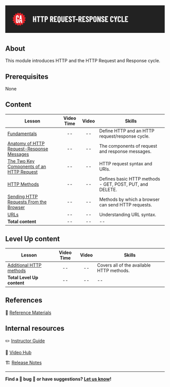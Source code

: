 # ![HTTP Request-Response Cycle](./assets/hero.png)

## About

This module introduces HTTP and the HTTP Request and Response cycle.

## Prerequisites

None

## Content

| Lesson | Video Time | Video | Skills |
| ------ |:----------:|:-----:| ------ |
| [Fundamentals](./fundamentals/README.md) | -- | -- | Define HTTP and an HTTP request/response cycle. |
| [Anatomy of HTTP Request-Response Messages](./anatomy-of-http-request-response-messages/README.md) | -- | -- | The components of request and response messages. |
| [The Two Key Components of an HTTP Request](./the-two-key-components-of-an-http-request/README.md) | -- | -- | HTTP request syntax and URIs. |
| [HTTP Methods](./http-methods/README.md) | -- | -- | Defines basic HTTP methods - GET, POST, PUT, and DELETE. |
| [Sending HTTP Requests From the Browser](./sending-http-requests-from-the-browser/README.md) | -- | -- | Methods by which a browser can send HTTP requests.  |
| [URLs](./urls/README.md) | -- | -- | Understanding URL syntax. |
| **Total content**                                        | -- | -- | --                  |

## Level Up content

| Lesson | Video Time | Video | Skills |
| ------ |:----------:|:-----:| ------ |
| [Additional HTTP methods](./level-up/additional-http-methods.md) | -- | -- | Covers all of the available HTTP methods. |
| **Total Level Up content**                                          | -- | -- | --                  |

## References

📖 [Reference Materials](./references/README.md)

## Internal resources

✏️ [Instructor Guide](./internal-resources/instructor-guide.md)

🎥 [Video Hub](./internal-resources/video-hub/README.md)

🏗️ [Release Notes](./internal-resources/release-notes.md)

---

**Find a 👾 bug 👾 or have suggestions? [Let us know](https://git.generalassemb.ly/modular-curriculum-all-courses/universal-resources-internal/blob/main/module-feedback.md)!**